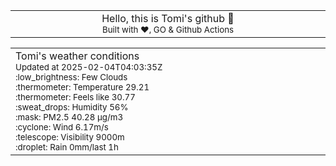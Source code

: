 
<div align="center">
<table>
<tbody>
<td align="center">
<img width="2000" height="0"><br>
Hello, this is Tomi's github 👋<br>
<sup>Built with ❤️, GO & Github Actions</sup><br>
<img width="2000" height="0">
</td>
</tbody>
</table>
</div>
<table>
<tbody>
<td align="left">
<img width="2000" height="0"><br>
Tomi's weather conditions<br>
<sup>Updated at 2025-02-04T04:03:35Z</sup><br>
<sup>:low_brightness: Few Clouds</sup><br>
<sup>:thermometer: Temperature 29.21 </sup><br>
<sup>:thermometer: Feels like 30.77</sup><br>
<sup>:sweat_drops: Humidity 56%</sup><br>
<sup>:mask: PM2.5 40.28 μg/m3</sup><br>
<sup>:cyclone: Wind 6.17m/s </sup><br>
<sup>:telescope: Visibility 9000m </sup><br>
<sup>:droplet: Rain 0mm/last 1h </sup><br>
<img width="2000" height="0">
</td>
<td align="left">
<img width="2000" height="0"><br>
<br>
<img width="2000" height="0">
</td>
</tbody>
</table>
</div>
    